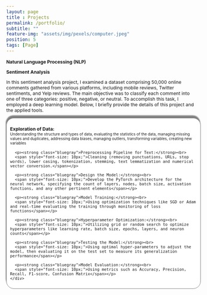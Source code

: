 ```yaml
--- 
layout: page
title : Projects 
permalink: /portfolio/
subtitle: "" 
feature-img: "assets/img/pexels/computer.jpeg"
position: 5
tags: [Page]
---
```


  <meta charset="UTF-8">
  <meta name="viewport" content="width=device-width, initial-scale=1.0">
  <title>NLP Project</title>
  <style>
    section {
      font-size: 12.3px;
    }
    .section-title {
      font-size: 12.3px;
      font-weight: bold;
      color: olivine;
    }
    .tcolorbox {
      background-color: white;
      border: 0.4px solid gray;
      border-radius: 15pt;
      padding: 7pt;
      margin-bottom: 10pt;
      width: 99%;
      box-shadow: -1pt -5pt 2pt gray;
    }
    .bluegray {
      color: bluegray;
    }
  </style>
</head>
<body>
  <section>
    <div class="section-title">Natural Language Processing (NLP)</div>
    <p><strong>Sentiment Analysis</strong></p>
    <p>In this sentiment analysis project, I examined a dataset comprising 50,000 online comments gathered from various platforms, including mobile reviews, Twitter sentiments, and Yelp reviews. The main objective was to classify each comment into one of three categories: positive, negative, or neutral. To accomplish this task, I employed a deep learning model. Below, I briefly provide the details of this project and the applied tools.</p>
    <div class="tcolorbox">
      <p><strong class="bluegray">Exploration of Data:</strong><br>
      <span style="font-size: 10px;">Understanding the structure and types of data, evaluating the statistics of the data, managing missing values and duplicates, addressing data biases, managing outliers, transforming variables, creating new variables</span></p>
      
      <p><strong class="bluegray">Preprocessing Pipeline for Text:</strong><br>
      <span style="font-size: 10px;">Cleaning (removing punctuations, URLs, stop words), lower casing, tokenization, stemming, text lemmatization and numerical vector conversion.</span></p>
      
      <p><strong class="bluegray">Design the Model:</strong><br>
      <span style="font-size: 10px;">Develop the PyTorch architecture for the neural network, specifying the count of layers, nodes, batch size, activation functions, and any other pertinent elements</span></p>
      
      <p><strong class="bluegray">Model Training:</strong><br>
      <span style="font-size: 10px;">Using optimization techniques like SGD or Adam and real-time evaluating the training through monitoring of loss functions</span></p>
      
      <p><strong class="bluegray">Hyperparameter Optimization:</strong><br>
      <span style="font-size: 10px;">Utilizing grid or random search to optimize hyperparameters like learning rate, batch size, epochs, layers, and neuron counts</span></p>
      
      <p><strong class="bluegray">Testing the Model:</strong><br>
      <span style="font-size: 10px;">Using optimal hyper-parameters to adjust the model, then evaluating it on the test set to measure its generalization performance</span></p>
      
      <p><strong class="bluegray">Model Evaluation:</strong><br>
      <span style="font-size: 10px;">Using metrics such as Accuracy, Precision, Recall, F1-score, Confusion Matrix</span></p>
    </div>
  </section>
</body>
